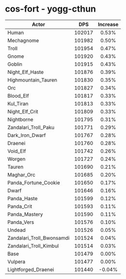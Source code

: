 # cos-fort - yogg-cthun
| Actor | DPS | Increase |
|---|:---:|:---:|
|Human|102017|0.53%|
|Mechagnome|101982|0.50%|
|Troll|101954|0.47%|
|Gnome|101920|0.43%|
|Goblin|101915|0.43%|
|Night_Elf_Haste|101876|0.39%|
|Highmountain_Tauren|101830|0.35%|
|Orc|101827|0.34%|
|Blood_Elf|101817|0.33%|
|Kul_Tiran|101813|0.33%|
|Night_Elf_Crit|101809|0.33%|
|Nightborne|101795|0.31%|
|Zandalari_Troll_Paku|101771|0.29%|
|Dark_Iron_Dwarf|101767|0.28%|
|Draenei|101760|0.28%|
|Void_Elf|101742|0.26%|
|Worgen|101727|0.24%|
|Tauren|101690|0.21%|
|Maghar_Orc|101685|0.20%|
|Panda_Fortune_Cookie|101650|0.17%|
|Dwarf|101646|0.16%|
|Panda_Haste|101599|0.12%|
|Panda_Crit|101593|0.11%|
|Panda_Mastery|101590|0.11%|
|Panda_Vers|101576|0.10%|
|Undead|101526|0.05%|
|Zandalari_Troll_Bwonsamdi|101524|0.04%|
|Zandalari_Troll_Kimbul|101514|0.03%|
|Base|101479|0.00%|
|Vulpera|101477|0.00%|
|Lightforged_Draenei|101440|-0.04%|
